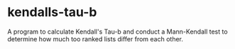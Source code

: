 # kendalls-tau-b
 A program to calculate Kendall's Tau-b and conduct a Mann-Kendall test to determine how much too ranked lists differ from each other.
